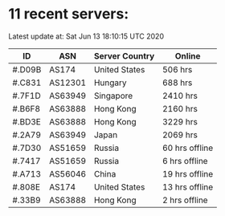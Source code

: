 # 11 recent servers:

Latest update at: Sat Jun 13 18:10:15 UTC 2020

| ID | ASN | Server Country | Online |
| -- | --- | -------------- | ------ |
| #.D09B | AS174 | United States | 506 hrs |
| #.C831 | AS12301 | Hungary | 688 hrs |
| #.7F1D | AS63949 | Singapore | 2410 hrs |
| #.B6F8 | AS63888 | Hong Kong | 2160 hrs |
| #.BD3E | AS63888 | Hong Kong | 3229 hrs |
| #.2A79 | AS63949 | Japan | 2069 hrs |
| #.7D30 | AS51659 | Russia | 60 hrs offline |
| #.7417 | AS51659 | Russia | 6 hrs offline |
| #.A713 | AS56046 | China | 19 hrs offline |
| #.808E | AS174 | United States | 13 hrs offline |
| #.33B9 | AS63888 | Hong Kong | 2 hrs offline |

